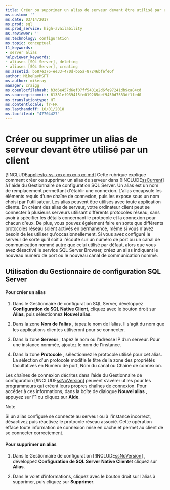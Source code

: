 ```yaml
---
title: Créer ou supprimer un alias de serveur devant être utilisé par un client | Microsoft Docs
ms.custom: ''
ms.date: 03/14/2017
ms.prod: sql
ms.prod_service: high-availability
ms.reviewer: ''
ms.technology: configuration
ms.topic: conceptual
f1_keywords:
- server alias
helpviewer_keywords:
- aliases [SQL Server], deleting
- aliases [SQL Server], creating
ms.assetid: b687e376-ee33-470d-b65a-87246bfefe6f
author: MikeRayMSFT
ms.author: mikeray
manager: craigg
ms.openlocfilehash: b3d6e457d6ef07ff5401e2d6fe97241db9ca84cd
ms.sourcegitcommit: 61381ef939415fe019285def9450d7583df1fed0
ms.translationtype: HT
ms.contentlocale: fr-FR
ms.lasthandoff: 10/01/2018
ms.locfileid: "47704427"
---
```

# <a name="create-or-delete-a-server-alias-for-use-by-a-client"></a>Créer ou supprimer un alias de serveur devant être utilisé par un client
[!INCLUDE[appliesto-ss-xxxx-xxxx-xxx-md](../../includes/appliesto-ss-xxxx-xxxx-xxx-md.md)]
  Cette rubrique explique comment créer ou supprimer un alias de serveur dans [!INCLUDE[ssCurrent](../../includes/sscurrent-md.md)] à l'aide du Gestionnaire de configuration SQL Server. Un alias est un nom de remplacement permettant d'établir une connexion. L'alias encapsule les éléments requis d'une chaîne de connexion, puis les expose sous un nom choisi par l'utilisateur. Les alias peuvent être utilisés avec toute application cliente. En créant des alias de serveur, votre ordinateur client peut se connecter à plusieurs serveurs utilisant différents protocoles réseau, sans avoir à spécifier les détails concernant le protocole et la connexion pour chacun d'eux. De plus, vous pouvez également faire en sorte que différents protocoles réseau soient activés en permanence, même si vous n'avez besoin de les utiliser qu'occasionnellement. Si vous avez configuré le serveur de sorte qu'il soit à l'écoute sur un numéro de port ou un canal de communication nommé autre que celui utilisé par défaut, alors que vous avez désactivé le service SQL Server Browser, créez un alias indiquant le nouveau numéro de port ou le nouveau canal de communication nommé.  
  
##  <a name="SSMSProcedure"></a> Utilisation du Gestionnaire de configuration SQL Server  
  
#### <a name="to-create-an-alias"></a>Pour créer un alias  
  
1.  Dans le Gestionnaire de configuration SQL Server, développez **Configuration de SQL Native Client**, cliquez avec le bouton droit sur **Alias**, puis sélectionnez **Nouvel alias**.  
  
2.  Dans la zone **Nom de l’alias** , tapez le nom de l’alias. Il s'agit du nom que les applications clientes utiliseront pour se connecter.  
  
3.  Dans la zone **Serveur** , tapez le nom ou l’adresse IP d’un serveur. Pour une instance nommée, ajoutez le nom de l'instance.  
  
4.  Dans la zone **Protocole** , sélectionnez le protocole utilisé pour cet alias. La sélection d'un protocole modifie le titre de la zone des propriétés facultatives en Numéro de port, Nom du canal ou Chaîne de connexion.  
  
 Les chaînes de connexion décrites dans l’aide du Gestionnaire de configuration [!INCLUDE[ssNoVersion](../../includes/ssnoversion-md.md)] peuvent s’avérer utiles pour les programmeurs qui créent leurs propres chaînes de connexion. Pour accéder à ces informations, dans la boîte de dialogue **Nouvel alias** , appuyez sur F1 ou cliquez sur **Aide**.  
  
> [!NOTE]  
>  Si un alias configuré se connecte au serveur ou à l'instance incorrect, désactivez puis réactivez le protocole réseau associé. Cette opération efface toute information de connexion mise en cache et permet au client de se connecter correctement.  
  
#### <a name="to-delete-an-alias"></a>Pour supprimer un alias  
  
1.  Dans le Gestionnaire de configuration [!INCLUDE[ssNoVersion](../../includes/ssnoversion-md.md)] , développez **Configuration de SQL Server Native Client**et cliquez sur **Alias**.  
  
2.  Dans le volet d’informations, cliquez avec le bouton droit sur l’alias à supprimer, puis cliquez sur **Supprimer**.  
  
  
